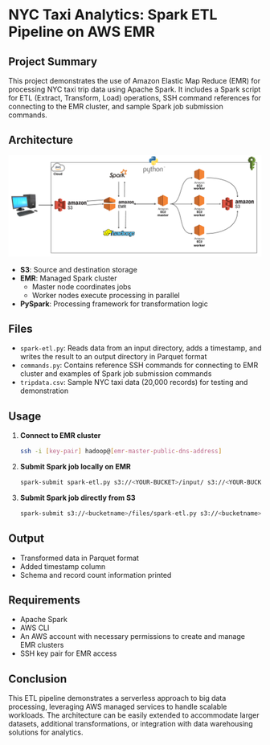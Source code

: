 # NYC Taxi Analytics: Spark ETL Pipeline on AWS EMR

## Project Summary

This project demonstrates the use of Amazon Elastic Map Reduce (EMR) for processing NYC taxi trip data using Apache Spark. It includes a Spark script for ETL (Extract, Transform, Load) operations, SSH command references for connecting to the EMR cluster, and sample Spark job submission commands.

## Architecture

![AWS EMR Architecture](Architecture.png)

- **S3**: Source and destination storage
- **EMR**: Managed Spark cluster
  - Master node coordinates jobs
  - Worker nodes execute processing in parallel
- **PySpark**: Processing framework for transformation logic

## Files

- `spark-etl.py`: Reads data from an input directory, adds a timestamp, and writes the result to an output directory in Parquet format
- `commands.py`: Contains reference SSH commands for connecting to EMR cluster and examples of Spark job submission commands
- `tripdata.csv`: Sample NYC taxi data (20,000 records) for testing and demonstration

## Usage

1. **Connect to EMR cluster**
   ```bash
   ssh -i [key-pair] hadoop@[emr-master-public-dns-address]
   ```

2. **Submit Spark job locally on EMR**
   ```bash
   spark-submit spark-etl.py s3://<YOUR-BUCKET>/input/ s3://<YOUR-BUCKET>/output/spark
   ```

3. **Submit Spark job directly from S3**
   ```bash
   spark-submit s3://<bucketname>/files/spark-etl.py s3://<bucketname>/input s3://<bucketname>/output
   ```

## Output

- Transformed data in Parquet format
- Added timestamp column
- Schema and record count information printed

## Requirements

- Apache Spark
- AWS CLI
- An AWS account with necessary permissions to create and manage EMR clusters
- SSH key pair for EMR access

## Conclusion

This ETL pipeline demonstrates a serverless approach to big data processing, leveraging AWS managed services to handle scalable workloads. The architecture can be easily extended to accommodate larger datasets, additional transformations, or integration with data warehousing solutions for analytics.
